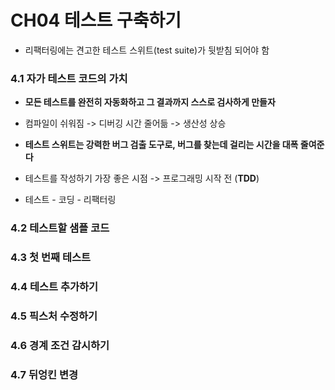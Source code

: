 # CH04 테스트 구축하기

- 리팩터링에는 견고한 테스트 스위트(test suite)가 뒷받침 되어야 함

### 4.1 자가 테스트 코드의 가치

- **모든 테스트를 완전히 자동화하고 그 결과까지 스스로 검사하게 만들자**

- 컴파일이 쉬워짐 -> 디버깅 시간 줄어듦 -> 생산성 상승

- **테스트 스위트는 강력한 버그 검출 도구로, 버그를 찾는데 걸리는 시간을 대폭 줄여준다**

- 테스트를 작성하기 가장 좋은 시점 -> 프로그래밍 시작 전 (**TDD**)

- 테스트 - 코딩 - 리팩터링

  

### 4.2 테스트할 샘플 코드



### 4.3 첫 번째 테스트



### 4.4 테스트 추가하기



### 4.5 픽스처 수정하기



### 4.6 경계 조건 감시하기



### 4.7 뒤엉킨 변경










